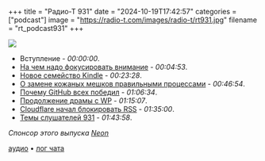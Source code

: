 +++
title = "Радио-Т 931"
date = "2024-10-19T17:42:57"
categories = ["podcast"]
image = "https://radio-t.com/images/radio-t/rt931.jpg"
filename = "rt_podcast931"
+++

![](https://radio-t.com/images/radio-t/rt931.jpg)

- Вступление - *00:00:00*.
- [На чем надо фокусировать внимание](https://technicalwriting.dev/strategy/decisions.html) - *00:04:53*.
- [Новое семейство Kindle](https://www.aboutamazon.com/news/devices/new-kindle-color-scribe-paperwhite-entry) - *00:23:28*.
- [О замене кожаных мешков правильными процессами](https://vitonsky.net/blog/2024/10/11/system-approach/) - *00:46:54*.
- [Почему GitHub всех победил](https://blog.gitbutler.com/why-github-actually-won/) - *01:06:34*.
- [Продолжение драмы с WP](https://archive.is/2024.10.15-041615/https://ma.tt/2024/10/on-dhh/) - *01:15:07*.
- [Cloudflare начал блокировать RSS](https://openrss.org/blog/using-cloudflare-on-your-website-could-be-blocking-rss-users) - *01:35:00*.
- [Темы слушателей 931](https://radio-t.com/p/2024/10/15/prep-931/) - *01:43:58*.

*Спонсор этого выпуска [Neon](https://neon.tech/radio)*

[аудио](https://cdn.radio-t.com/rt_podcast931.mp3) • [лог чата](https://chat.radio-t.com/logs/radio-t-931.html)
<audio src="https://cdn.radio-t.com/rt_podcast931.mp3" preload="none"></audio>
